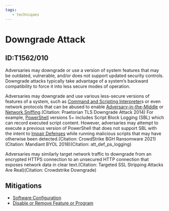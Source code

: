 ```yaml
---
tags:
   - techniques
---
```

# Downgrade Attack
## ID:T1562/010
Adversaries may downgrade or use a version of system features that may be outdated, vulnerable, and/or does not support updated security controls. Downgrade attacks typically take advantage of a system’s backward compatibility to force it into less secure modes of operation. 

Adversaries may downgrade and use various less-secure versions of features of a system, such as [Command and Scripting Interpreter](/mitre/techniques/T1059)s or even network protocols that can be abused to enable [Adversary-in-the-Middle](/mitre/techniques/T1557) or [Network Sniffing](/mitre/techniques/T1040).(Citation: Praetorian TLS Downgrade Attack 2014) For example, [PowerShell](/mitre/techniques/T1059/001) versions 5+ includes Script Block Logging (SBL) which can record executed script content. However, adversaries may attempt to execute a previous version of PowerShell that does not support SBL with the intent to [Impair Defenses](/mitre/techniques/T1562) while running malicious scripts that may have otherwise been detected.(Citation: CrowdStrike BGH Ransomware 2021)(Citation: Mandiant BYOL 2018)(Citation: att_def_ps_logging)

Adversaries may similarly target network traffic to downgrade from an encrypted HTTPS connection to an unsecured HTTP connection that exposes network data in clear text.(Citation: Targeted SSL Stripping Attacks Are Real)(Citation: Crowdstrike Downgrade)
## Mitigations
* [Software Configuration](mitigations/M1054)
* [Disable or Remove Feature or Program](mitigations/M1042)
